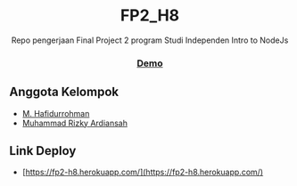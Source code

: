 <h1 align="center">FP2_H8</h1>

<div align="center">
   Repo pengerjaan Final Project 2 program Studi Independen Intro to NodeJs
</div>

<div align="center">
  <h3>
    <a href="https://fp2-h8.herokuapp.com/">
      Demo
    </a>
  </h3>
</div>

## Anggota Kelompok
- [M. Hafidurrohman](https://github.com/HafidurR)
- [Muhammad Rizky Ardiansah](https://github.com/rizkyardiansah)

## Link Deploy
- [https://fp2-h8.herokuapp.com/](https://fp2-h8.herokuapp.com/)
